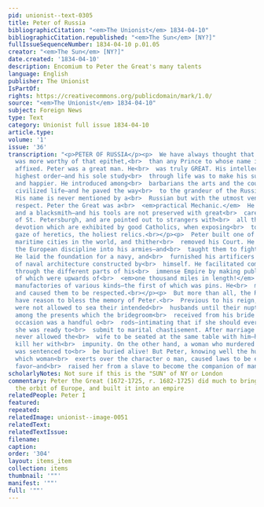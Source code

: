 ```yaml
---
pid: unionist--text-0305
title: Peter of Russia
bibliographicCitation: "<em>The Unionist</em> 1834-04-10"
bibliographicCitation.republished: "<em>The Sun</em> [NY?]"
fullIssueSequenceNumber: 1834-04-10 p.01.05
creator: "<em>The Sun</em> [NY?]"
date.created: '1834-04-10'
description: Encomium to Peter the Great's many talents
language: English
publisher: The Unionist
IsPartOf: 
rights: https://creativecommons.org/publicdomain/mark/1.0/
source: "<em>The Unionist</em> 1834-04-10"
subject: Foreign News
type: Text
category: Unionist full issue 1834-04-10
article.type: 
volume: '1'
issue: '36'
transcription: "<p>PETER OF RUSSIA</p><p>  We have always thought that Peter the Great
  was more worthy of that epithet,<br>  than any Prince to whose name it has been
  affixed. Peter was a great man. He<br>  was truly GREAT. His intellect was of the
  highest order—and his sole study<br>  through life was to make his subjects wiser
  and happier. He introduced among<br>  barbarians the arts and the courtesies of
  civilized life—and he paved the way<br>  to the grandeur of the Russian Empire.
  His name is never mentioned by a<br>  Russian but with the utmost veneration and
  respect. Peter the Great was a<br>  <em>practical Mechanic.</em>  He was a carpenter
  and a blacksmith—and his tools are not preserved with great<br>  care in the Museum
  of St. Petersburgh, and are pointed out to strangers with<br>  all the marks of
  devotion which are exhibited by good Catholics, when exposing<br>  to the unhallowed
  gaze of heretics, the holiest relics.<br></p><p>  Peter built one of the noblest
  maritime cities in the world, and thither<br>  removed his Court. He introduced
  the European discipline into his armies—and<br>  taught them to fight and conquer.
  He laid the foundation for a navy, and<br>  furnished his artificers with models
  of naval architecture constructed by<br>  himself. He facilitated communication
  through the different parts of his<br>  immense Empire by making public roads, some
  of which were upwards of<br>  <em>one thousand miles in length!</em>  He established
  manufactories of various kinds—the first of which was pins. He<br>  made just laws
  and caused them to be respected.<br></p><p>  But more than all, the Russian women
  have reason to bless the memory of Peter.<br>  Previous to his reign, women in Russia
  were not allowed to sea their intended<br>  husbands until their nuptial day—and
  among the presents which the bridegroom<br>  received from his bride on this important
  occasion was a handful o<br>  rods—intimating that if she should ever conduct improperly,
  she was ready to<br>  submit to marital chastisement. After marriage the husband
  never allowed the<br>  wife to be seated at the same table with him—he could even
  kill her with<br>  impunity. On the other hand, a woman who murdered her husband
  was sentenced to<br>  be buried alive! But Peter, knowing well the humanizing influence
  which woman<br>  exerts over the character o man, caused laws to be enacted in her
  favor—and<br>  raised her from a slave to become the companion of man !”—<br>  <em>Sun</em></p>"
scholarlyNotes: Not sure if this is the "SUN" of NY or London
commentary: Peter the Great (1672-1725, r. 1682-1725) did much to bring Russia into
  the orbit of Europe, and built it into an empire
relatedPeople: Peter I
featured: 
repeated: 
relatedImage: unionist--image-0051
relatedText: 
relatedTextIssue: 
filename: 
caption: 
order: '304'
layout: items_item
collection: items
thumbnail: '""'
manifest: '""'
full: '""'
---
```

